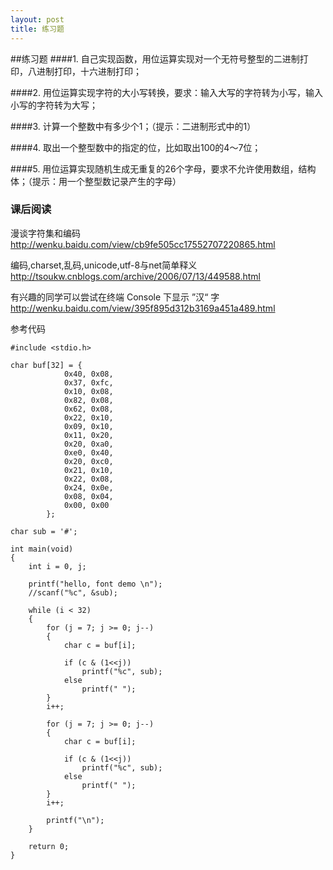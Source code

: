 ```yaml
---
layout: post
title: 练习题
---
```

##练习题
####1.
自己实现函数，用位运算实现对一个无符号整型的二进制打印，八进制打印，十六进制打印；

####2.
用位运算实现字符的大小写转换，要求：输入大写的字符转为小写，输入小写的字符转为大写；

####3.
计算一个整数中有多少个1；（提示：二进制形式中的1）

####4.
取出一个整型数中的指定的位，比如取出100的4～7位；

####5.
用位运算实现随机生成无重复的26个字母，要求不允许使用数组，结构体；（提示：用一个整型数记录产生的字母）


### 课后阅读
漫谈字符集和编码 <br>
http://wenku.baidu.com/view/cb9fe505cc17552707220865.html

编码,charset,乱码,unicode,utf-8与net简单释义 <br>
http://tsoukw.cnblogs.com/archive/2006/07/13/449588.html

有兴趣的同学可以尝试在终端 Console 下显示 ”汉“ 字 <br>
http://wenku.baidu.com/view/395f895d312b3169a451a489.html

参考代码

	#include <stdio.h>
		
	char buf[32] = { 	
				0x40, 0x08,
				0x37, 0xfc,
				0x10, 0x08,
				0x82, 0x08,
				0x62, 0x08,
				0x22, 0x10,
				0x09, 0x10,
				0x11, 0x20,
				0x20, 0xa0,
				0xe0, 0x40,
				0x20, 0xc0,
				0x21, 0x10,
				0x22, 0x08,
				0x24, 0x0e,
				0x08, 0x04,
				0x00, 0x00
			};
	
	char sub = '#';
	
	int main(void)
	{
		int i = 0, j;
	
		printf("hello, font demo \n");
		//scanf("%c", &sub);
	
		while (i < 32)
		{
			for (j = 7; j >= 0; j--)
			{
				char c = buf[i];
	
				if (c & (1<<j))
					printf("%c", sub);
				else
					printf(" ");
			}	
			i++;
	
			for (j = 7; j >= 0; j--)
			{
				char c = buf[i];
	
				if (c & (1<<j))
					printf("%c", sub);
				else
					printf(" ");
			}	
			i++;
	
			printf("\n");
		}
		
		return 0;
	}
